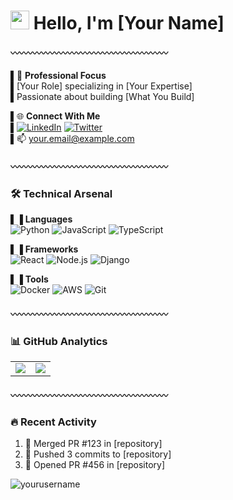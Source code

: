# <img src="https://raw.githubusercontent.com/MartinHeinz/MartinHeinz/master/wave.gif" width="30px"> Hello, I'm [Your Name]

#### 〰️〰️〰️〰️〰️〰️〰️〰️〰️〰️〰️〰️〰️〰️〰️〰️〰️〰️

▌🎯 **Professional Focus**  
▌[Your Role] specializing in [Your Expertise]  
▌Passionate about building [What You Build]  

▌🌐 **Connect With Me**  
▌[![LinkedIn](https://img.shields.io/badge/-LINKEDIN-000?style=flat&logo=linkedin)](https://linkedin.com/in/yourprofile) 
[![Twitter](https://img.shields.io/badge/-TWITTER-000?style=flat&logo=twitter)](https://twitter.com/yourhandle)  
▌📫 [your.email@example.com](mailto:your.email@example.com)

#### 〰️〰️〰️〰️〰️〰️〰️〰️〰️〰️〰️〰️〰️〰️〰️〰️〰️〰️

### 🛠 Technical Arsenal

▌▐ **Languages**  
![Python](https://img.shields.io/badge/-PYTHON-000?&logo=python)
![JavaScript](https://img.shields.io/badge/-JAVASCRIPT-000?&logo=javascript)
![TypeScript](https://img.shields.io/badge/-TYPESCRIPT-000?&logo=typescript)

▌▐ **Frameworks**  
![React](https://img.shields.io/badge/-REACT-000?&logo=react)
![Node.js](https://img.shields.io/badge/-NODE.JS-000?&logo=node.js)
![Django](https://img.shields.io/badge/-DJANGO-000?&logo=django)

▌▐ **Tools**  
![Docker](https://img.shields.io/badge/-DOCKER-000?&logo=docker)
![AWS](https://img.shields.io/badge/-AWS-000?&logo=amazon-aws)
![Git](https://img.shields.io/badge/-GIT-000?&logo=git)

#### 〰️〰️〰️〰️〰️〰️〰️〰️〰️〰️〰️〰️〰️〰️〰️〰️〰️〰️

### 📊 GitHub Analytics

<table>
  <tr>
    <td>
      <img src="https://github-readme-stats.vercel.app/api?username=yourusername&show_icons=true&theme=default&hide_border=true&bg_color=00000000&text_color=000" />
    </td>
    <td>
      <img src="https://github-readme-stats.vercel.app/api/top-langs/?username=yourusername&layout=compact&theme=default&hide_border=true&bg_color=00000000&text_color=000" />
    </td>
  </tr>
</table>

#### 〰️〰️〰️〰️〰️〰️〰️〰️〰️〰️〰️〰️〰️〰️〰️〰️〰️〰️

### 🔥 Recent Activity

<!--START_SECTION:activity-->
1. 🎉 Merged PR #123 in [repository]
2. 🚀 Pushed 3 commits to [repository]
3. 💪 Opened PR #456 in [repository]
<!--END_SECTION:activity-->

<img src="https://komarev.com/ghpvc/?username=yourusername&label=PROFILE+VIEWS&color=000000&style=flat" alt="yourusername" />
